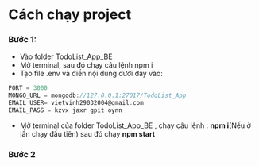 # Cách chạy project

### Bước 1:
- Vào folder TodoList_App_BE
- Mở terminal, sau đó chạy câu lệnh npm i
- Tạo file .env và điền nội dung dưới đây vào: 

```c
PORT = 3000
MONGO_URL = mongodb://127.0.0.1:27017/TodoList_App
EMAIL_USER= vietvinh29032004@gmail.com
EMAIL_PASS = kzvx jaxr gpit oynn
```

- Mở terminal của folder TodoList_App_BE , chạy câu lệnh : **npm i**(Nếu ở lần chạy đầu tiên) sau đó chạy **npm start**

### Bước 2


